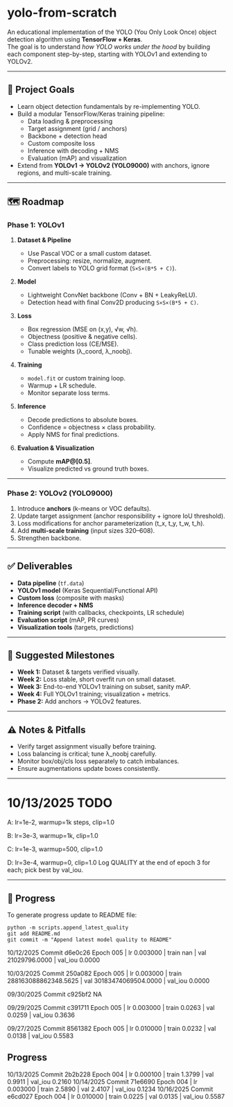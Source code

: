 # yolo-from-scratch

An educational implementation of the YOLO (You Only Look Once) object detection algorithm using **TensorFlow + Keras**.  
The goal is to understand *how YOLO works under the hood* by building each component step-by-step, starting with YOLOv1 and extending to YOLOv2.

---

## 📌 Project Goals
- Learn object detection fundamentals by re-implementing YOLO.
- Build a modular TensorFlow/Keras training pipeline:
  - Data loading & preprocessing
  - Target assignment (grid / anchors)
  - Backbone + detection head
  - Custom composite loss
  - Inference with decoding + NMS
  - Evaluation (mAP) and visualization
- Extend from **YOLOv1 → YOLOv2 (YOLO9000)** with anchors, ignore regions, and multi-scale training.

---

## 🗺 Roadmap

### Phase 1: YOLOv1
1. **Dataset & Pipeline**
   - Use Pascal VOC or a small custom dataset.
   - Preprocessing: resize, normalize, augment.
   - Convert labels to YOLO grid format (`S×S×(B*5 + C)`).

2. **Model**
   - Lightweight ConvNet backbone (Conv + BN + LeakyReLU).
   - Detection head with final Conv2D producing `S×S×(B*5 + C)`.

3. **Loss**
   - Box regression (MSE on (x,y), √w, √h).
   - Objectness (positive & negative cells).
   - Class prediction loss (CE/MSE).
   - Tunable weights (λ_coord, λ_noobj).

4. **Training**
   - `model.fit` or custom training loop.
   - Warmup + LR schedule.
   - Monitor separate loss terms.

5. **Inference**
   - Decode predictions to absolute boxes.
   - Confidence = objectness × class probability.
   - Apply NMS for final predictions.

6. **Evaluation & Visualization**
   - Compute **mAP@[0.5]**.
   - Visualize predicted vs ground truth boxes.

---

### Phase 2: YOLOv2 (YOLO9000)
1. Introduce **anchors** (k-means or VOC defaults).
2. Update target assignment (anchor responsibility + ignore IoU threshold).
3. Loss modifications for anchor parameterization (t_x, t_y, t_w, t_h).
4. Add **multi-scale training** (input sizes 320–608).
5. Strengthen backbone.

---

## ✅ Deliverables
- **Data pipeline** (`tf.data`)
- **YOLOv1 model** (Keras Sequential/Functional API)
- **Custom loss** (composite with masks)
- **Inference decoder + NMS**
- **Training script** (with callbacks, checkpoints, LR schedule)
- **Evaluation script** (mAP, PR curves)
- **Visualization tools** (targets, predictions)

---

## 📅 Suggested Milestones
- **Week 1:** Dataset & targets verified visually.
- **Week 2:** Loss stable, short overfit run on small dataset.
- **Week 3:** End-to-end YOLOv1 training on subset, sanity mAP.
- **Week 4:** Full YOLOv1 training; visualization + metrics.
- **Phase 2:** Add anchors → YOLOv2 features.

---

## ⚠️ Notes & Pitfalls
- Verify target assignment visually before training.
- Loss balancing is critical; tune λ_noobj carefully.
- Monitor box/obj/cls loss separately to catch imbalances.
- Ensure augmentations update boxes consistently.

---
# 10/13/2025 TODO
A: lr=1e-2, warmup=1k steps, clip=1.0

B: lr=3e-3, warmup=1k, clip=1.0

C: lr=1e-3, warmup=500, clip=1.0

D: lr=3e-4, warmup=0, clip=1.0
Log QUALITY at the end of epoch 3 for each; pick best by val_iou.

---

## 📂 Progress

To generate progress update to README file:

```
python -m scripts.append_latest_quality
git add README.md
git commit -m "Append latest model quality to README"
```

10/12/2025 Commit d6e0c26
Epoch 005 | lr 0.003000 | train nan | val 21029796.0000 | val_iou 0.0000

10/03/2025 Commit 250a082
Epoch 005 | lr 0.003000 | train 288163088862348.5625 | val 30183474069504.0000 | val_iou 0.0000

09/30/2025 Commit c925bf2
NA

09/29/2025 Commit c391711
Epoch 005 | lr 0.003000 | train 0.0263 | val 0.0259 | val_iou 0.3636

09/27/2025 Commit 8561382
Epoch 005 | lr 0.010000 | train 0.0232 | val 0.0138 | val_iou 0.5583

## Progress
10/13/2025 Commit 2b2b228 Epoch 004 | lr 0.000100 | train 1.3799 | val 0.9911 | val_iou 0.2160
10/14/2025 Commit 71e6690 Epoch 004 | lr 0.003000 | train 2.5890 | val 2.4107 | val_iou 0.1234
10/16/2025 Commit e6cd027 Epoch 004 | lr 0.010000 | train 0.0225 | val 0.0135 | val_iou 0.5587
